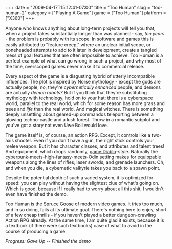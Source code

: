+++
date = "2009-04-17T15:12:41-07:00"
title = "Too Human"
slug = "too-human-2"
category = ["Playing A Game"]
game = ["Too Human"]
platform = ["X360"]
+++

Anyone who knows anything about long-term projects will tell you that, when a project takes substantially longer than was planned - say, <i>ten years</i> - the problem is probably with its scope.  In software and games this is easily attributed to "feature creep," where an unclear initial scope, or boneheaded attempts to add to it later in development, create a tangled mess of goal features that are often impossible to achieve.  Too Human is a perfect example of what can go wrong in such a project, and why most of the time, overscoped games never make it to commercial release.

Every aspect of the game is a disgusting hybrid of utterly incompatible influences.  The plot is inspired by Norse mythology - except the gods are actually people, no, they're <i>cybernetically enhanced</i> people, and demons are actually <i>demon robots?</i>  But if you think that they're substituting mythology with technology, hold on to your hat: there is a cyberspace world, parallel to the real world, which for some reason has more grass and trees and <i>life</i> than the real world.  And magical witches.  There is something deeply unsettling about geared-up commandos teleporting between a glowing techno-castle and a lush forest.  Throw in a romantic subplot and you've got a story not even Uwe Boll would love.

The game itself is, of course, an action RPG.  Except, it controls like a two-axis shooter.  Even if you don't have a gun, the right stick controls your melee weapon.  But it has character classes, and attributes and talent trees!  And equipment, which drops randomly, <game:Diablo>-style.  Naturally the cyberpunk-meets-high-fantasy-meets-Odin setting makes for equippable weapons along the lines of rifles, laser swords, and grenade launchers.  Oh, and when you die, a cybernetic valkyrie takes you back to a spawn point.

Despite the potential depth of such a varied system, it is optimized for speed: you can play without having the slightest clue of what's going on.  Which is good, because if I really had to worry about all this shit, I wouldn't even have finished the demo.

Too Human is the <a href="http://en.wikipedia.org/wiki/Spruce_Goose">Spruce Goose</a> of modern video games.  It tries too much, and in so doing, fails at its ultimate goal.  There's nothing here to enjoy, short of a few cheap thrills - if you haven't played a better dungeon-crawling Action RPG already.  At the same time, I am quite glad it exists, because it is a textbook (if there were such textbooks) case of what to avoid in the course of producing a game.

<i>Progress: Gave Up -- Finished the demo</i>